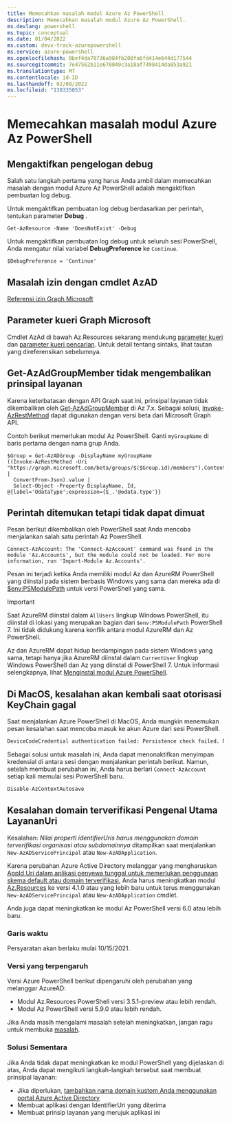 ```yaml
---
title: Memecahkan masalah modul Azure Az PowerShell
description: Memecahkan masalah modul Azure Az PowerShell.
ms.devlang: powershell
ms.topic: conceptual
ms.date: 01/04/2022
ms.custom: devx-track-azurepowershell
ms.service: azure-powershell
ms.openlocfilehash: 0bef4da70736a984fb200fa6fd414e644d177544
ms.sourcegitcommit: 7e47562b11e670049c3a18af7498414da853a921
ms.translationtype: MT
ms.contentlocale: id-ID
ms.lasthandoff: 02/09/2022
ms.locfileid: "138335053"
---
```

# <a name="troubleshooting-the-azure-az-powershell-module"></a>Memecahkan masalah modul Azure Az PowerShell

## <a name="enable-debug-logging"></a>Mengaktifkan pengelogan debug

Salah satu langkah pertama yang harus Anda ambil dalam memecahkan masalah dengan modul Azure Az PowerShell adalah mengaktifkan pembuatan log debug.

Untuk mengaktifkan pembuatan log debug berdasarkan per perintah, tentukan parameter **Debug** .

```azurepowershell-interactive
Get-AzResource -Name 'DoesNotExist' -Debug
```

Untuk mengaktifkan pembuatan log debug untuk seluruh sesi PowerShell, Anda mengatur nilai variabel **DebugPreference** ke `Continue`.

```azurepowershell-interactive
$DebugPreference = 'Continue'
```

## <a name="permission-issues-with-azad-cmdlets"></a>Masalah izin dengan cmdlet AzAD

[Referensi izin Graph Microsoft](/graph/permissions-reference)

## <a name="microsoft-graph-query-parameters"></a>Parameter kueri Graph Microsoft

Cmdlet AzAd di bawah Az.Resources sekarang mendukung [parameter kueri](/graph/query-parameters) dan [parameter kueri pencarian](/graph/search-query-parameter). Untuk detail tentang sintaks, lihat tautan yang direferensikan sebelumnya.

## <a name="get-azadgroupmember-doesnt-return-service-principals"></a>Get-AzAdGroupMember tidak mengembalikan prinsipal layanan

Karena keterbatasan dengan API Graph saat ini, prinsipal layanan tidak dikembalikan oleh [Get-AzAdGroupMember](/powershell/module/az.resources/get-azadgroupmember) di Az 7.x. Sebagai solusi, [Invoke-AzRestMethod](/powershell/module/az.accounts/invoke-azrestmethod) dapat digunakan dengan versi beta dari Microsoft Graph API.

Contoh berikut memerlukan modul Az PowerShell. Ganti `myGroupName` di baris pertama dengan nama grup Anda.

```azurepowershell-interactive
$Group = Get-AzADGroup -DisplayName myGroupName
((Invoke-AzRestMethod -Uri "https://graph.microsoft.com/beta/groups/$($Group.id)/members").Content |
  ConvertFrom-Json).value |
  Select-Object -Property DisplayName, Id, @{label='OdataType';expression={$_.'@odata.type'}}
```

## <a name="command-found-but-could-not-be-loaded"></a>Perintah ditemukan tetapi tidak dapat dimuat

Pesan berikut dikembalikan oleh PowerShell saat Anda mencoba menjalankan salah satu perintah Az PowerShell.

```Output
Connect-AzAccount: The 'Connect-AzAccount' command was found in the module 'Az.Accounts', but the module could not be loaded. For more information, run 'Import-Module Az.Accounts'.
```

Pesan ini terjadi ketika Anda memiliki modul Az dan AzureRM PowerShell yang diinstal pada sistem berbasis Windows yang sama dan mereka ada di [$env:PSModulePath](/powershell/module/microsoft.powershell.core/about/about_psmodulepath) untuk versi PowerShell yang sama.

> [!IMPORTANT]
> Saat AzureRM diinstal dalam `AllUsers` lingkup Windows PowerShell, itu diinstal di lokasi yang merupakan bagian dari `$env:PSModulePath` PowerShell 7. Ini tidak didukung karena konflik antara modul AzureRM dan Az PowerShell.

Az dan AzureRM dapat hidup berdampingan pada sistem Windows yang sama, tetapi hanya jika AzureRM diinstal dalam `CurrentUser` lingkup Windows PowerShell dan Az yang diinstal di PowerShell 7. Untuk informasi selengkapnya, lihat [Menginstal modul Azure PowerShell](/powershell/azure/install-az-ps).

## <a name="on-macos-an-error-returns-when-keychain-authorization-fails"></a>Di MacOS, kesalahan akan kembali saat otorisasi KeyChain gagal

Saat menjalankan Azure PowerShell di MacOS, Anda mungkin menemukan pesan kesalahan saat mencoba masuk ke akun Azure dari sesi PowerShell.

```txt
DeviceCodeCredential authentication failed: Persistence check failed. Reason: KeyChain authorization/authentication failed. .Error code: -25293. OS error code -25293.
```

Sebagai solusi untuk masalah ini, Anda dapat menonaktifkan menyimpan kredensial di antara sesi dengan menjalankan perintah berikut. Namun, setelah membuat perubahan ini, Anda harus berlari `Connect-AzAccount` setiap kali memulai sesi PowerShell baru.

```powershell
Disable-AzContextAutosave
```

## <a name="service-principal-identifieruri-verified-domain-error"></a>Kesalahan domain terverifikasi Pengenal Utama LayananUri

Kesalahan: _Nilai properti identifierUris harus menggunakan domain terverifikasi organisasi atau subdomainnya_ ditampilkan saat menjalankan `New-AzADServicePrincipal` atau `New-AzADApplication`.

Karena perubahan Azure Active Directory melanggar yang mengharuskan [AppId Uri dalam aplikasi penyewa tunggal untuk memerlukan penggunaan skema default atau domain terverifikasi](/active-directory/develop/reference-breaking-changes#appid-uri-in-single-tenant-applications-will-require-use-of-default-scheme-or-verified-domains), Anda harus meningkatkan modul [Az.Resources](https://www.powershellgallery.com/packages/Az.Resources) ke versi 4.1.0 atau yang lebih baru untuk terus menggunakan `New-AzADServicePrincipal` atau `New-AzADApplication` cmdlet.

Anda juga dapat meningkatkan ke modul Az PowerShell versi 6.0 atau lebih baru.

### <a name="timeline"></a>Garis waktu

Persyaratan akan berlaku mulai 10/15/2021.

### <a name="impacted-versions"></a>Versi yang terpengaruh

Versi Azure PowerShell berikut dipengaruhi oleh perubahan yang melanggar AzureAD:

- Modul Az.Resources PowerShell versi 3.5.1-preview atau lebih rendah.
- Modul Az PowerShell versi 5.9.0 atau lebih rendah.

Jika Anda masih mengalami masalah setelah meningkatkan, jangan ragu untuk membuka [masalah](https://github.com/Azure/azure-powershell/issues/new?assignees=&labels=needs-triage&template=az-module-bug-report.md&title=).

### <a name="workaround"></a>Solusi Sementara

Jika Anda tidak dapat meningkatkan ke modul PowerShell yang dijelaskan di atas, Anda dapat mengikuti langkah-langkah tersebut saat membuat prinsipal layanan:

- Jika diperlukan, [tambahkan nama domain kustom Anda menggunakan portal Azure Active Directory](/active-directory/fundamentals/add-custom-domain)
- Membuat aplikasi dengan IdentifierUri yang diterima
- Membuat prinsip layanan yang merujuk aplikasi ini
